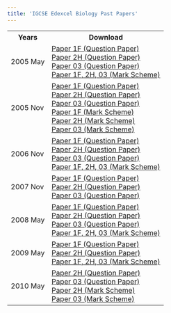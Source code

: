 ```yaml
---
title: 'IGCSE Edexcel Biology Past Papers'
---
```


<table class="table table-pastpapers">
  <tbody>
  <tr>
    <th>Years</th>
    <th>Download</th>
  </tr>
  <tr>
    <td>2005 May</td>
    <td>
          <a href="https://www.dropbox.com/s/0numnfrxu2zoxin/4325-1F.pdf?dl=1">Paper 1F (Question Paper)</a><br/>
          <a href="https://www.dropbox.com/s/snr3iv0h9vv76b3/4325-2H.pdf?dl=1">Paper 2H (Question Paper)</a><br/>
          <a href="https://www.dropbox.com/s/mhyce6wdmsc5tkw/4325-03.pdf?dl=1">Paper 03 (Question Paper)</a><br/>
          <a href="https://www.dropbox.com/s/0wte1fc9s551gkr/IGCSE%20Biology%20mark%20scheme%204325.pdf?dl=1">Paper 1F, 2H, 03 (Mark Scheme)</a>
    </td>
  </tr>
  <tr>
    <td>2005 Nov</td>
    <td>
          <a href="https://www.dropbox.com/s/5qaruwq43s4s9ex/4325-1F.pdf?dl=1">Paper 1F (Question Paper)</a><br/>
          <a href="https://www.dropbox.com/s/tz02ts4wi1osud9/4325-2H.pdf?dl=1">Paper 2H (Question Paper)</a><br/>
          <a href="https://www.dropbox.com/s/y5ouzy1jddmdxuh/4325-03.pdf?dl=1">Paper 03 (Question Paper)</a><br/>
          <a href="https://www.dropbox.com/s/47so4apgxgql1n1/IGCSE%20Biology%204325%20Mark%20Scheme%20November%2005%20P1F%20FINAL.pdf?dl=1">Paper 1F (Mark Scheme)</a><br/>
          <a href="https://www.dropbox.com/s/6cne4dqc5upqhz5/IGCSE%20Biology%204325%20Mark%20Scheme%20November%2005%20P2H%20FINAL.pdf?dl=1">Paper 2H (Mark Scheme)</a><br/>
          <a href="https://www.dropbox.com/s/8tpu3mw5sr47do6/IGCSE%20Biology%204325%20Mark%20Scheme%20November%2005%20P3%20FINAL.pdf?dl=1">Paper 03 (Mark Scheme)</a>
    </td>
  </tr>
  <tr>
    <td>2006 Nov</td>
    <td>
          <a href="https://www.dropbox.com/s/0zh74gqudndv0sl/4325-1F.pdf?dl=1">Paper 1F (Question Paper)</a><br/>
          <a href="https://www.dropbox.com/s/yp3lkgkkl02o5vs/4325-2H.pdf?dl=1">Paper 2H (Question Paper)</a><br/>
          <a href="https://www.dropbox.com/s/9kb3ye8nlh3dkut/4325-03.pdf?dl=1">Paper 03 (Question Paper)</a><br/>
          <a href="https://www.dropbox.com/s/7tgk6fytsnnkc16/4325_IGCSE_Biology_msc_20070104.pdf?dl=1">Paper 1F, 2H, 03 (Mark Scheme)</a>
    </td>
  </tr>
  <tr>
    <td>2007 Nov</td>
    <td>
          <a href="https://www.dropbox.com/s/4bnc3682k19xwj1/4325-1F.pdf?dl=1">Paper 1F (Question Paper)</a><br/>
          <a href="https://www.dropbox.com/s/vvfd2o3g2axxilk/4325-2H.pdf?dl=1">Paper 2H (Question Paper)</a><br/>
          <a href="https://www.dropbox.com/s/6wdi89lirmhpedu/4325-03.pdf?dl=1">Paper 03 (Question Paper)</a>
    </td>
  </tr>
  <tr>
    <td>2008 May</td>
    <td>
          <a href="https://www.dropbox.com/s/piya6s2lqi8uke1/4325-1F.pdf?dl=1">Paper 1F (Question Paper)</a><br/>
          <a href="https://www.dropbox.com/s/b8bvzevxtq6000q/4325-2H.pdf?dl=1">Paper 2H (Question Paper)</a><br/>
          <a href="https://www.dropbox.com/s/r8jw07h48wbv0gf/Question%20Paper.pdf?dl=1">Paper 03 (Question Paper)</a><br/>
          <a href="https://www.dropbox.com/s/jhwrnvltxb24zam/4325_IGCSE_Biology_msc_20080807_UG020247.pdf?dl=1">Paper 1F, 2H, 03 (Mark Scheme)</a>
    </td>
  </tr>
  <tr>
    <td>2009 May</td>
    <td>
          <a href="https://www.dropbox.com/s/i3tuda7nwgs1api/4325-1F%20Biology.pdf?dl=1">Paper 1F (Question Paper)</a><br/>
          <a href="https://www.dropbox.com/s/w947lo5j8ejqvih/4325-2H%20Biology.pdf?dl=1">Paper 2H (Question Paper)</a><br/>
          <a href="https://www.dropbox.com/s/y7efnrjdz3im2cf/4325_IGCSE_Biology_msc_20090717_UG021452.pdf?dl=1">Paper 1F, 2H, 03 (Mark Scheme)</a>
    </td>
  </tr>
  <tr>
    <td>2010 May</td>
    <td>
          <a href="https://www.dropbox.com/s/0rjgn5ak40bfyp5/4325_2H_que_20100521.pdf?dl=1">Paper 2H (Question Paper)</a><br/>
          <a href="https://www.dropbox.com/s/666l0k1bb7ve909/4325_03_que_20100526.pdf?dl=1">Paper 03 (Question Paper)</a><br/>
          <a href="https://www.dropbox.com/s/1arybyjykeil1ra/4325_2H_msc_20100715.pdf?dl=1">Paper 2H (Mark Scheme)</a><br/>
          <a href="https://www.dropbox.com/s/fsw8c916u5zzwmg/4325_03_msc_20100715.pdf?dl=1">Paper 03 (Mark Scheme)</a>
    </td>
  </tr>
</tbody>
</table>
